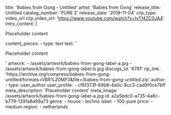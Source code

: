 title: 'Babies from Gong - Untitled'
artist: 'Babies from Gong'
release_title: Untitled
catalog_number: 'PURE 2'
release_date: '2018-11-04'
clip_type: video_url
clip_video_url: 'https://www.youtube.com/watch?v=IyTf4ZC0JA4'
intro_content: |
  <p>Placeholder content
  </p>
content_pieces:
  -
    type: text
    text: '<p>Placeholder content</p>'
artwork:
  - /assets/artwork/babies-from-gong-label-a.jpg
  - /assets/artwork/babies-from-gong-label-b.jpg
discogs_id: '6781'
rip_link: 'https://archive.org/compress/babies-from-gong-untitled/formats=VBR%20MP3&file=/babies-from-gong-untitled.zip'
author:
  -
    type: user_author
    user_profile:
      - cf6f373f-69b8-4a0c-8cc3-cad9f0ce7bff
meta_description: 'Placeholder content'
meta_image: /assets/artwork/babies-from-gong-label-a.jpg
id: a2a5bdc0-a735-4a6c-b779-1391a8a99a73
genre:
  - house
  - techno
label:
  - 100-pure
price:
  - medium
region:
  - netherlands
